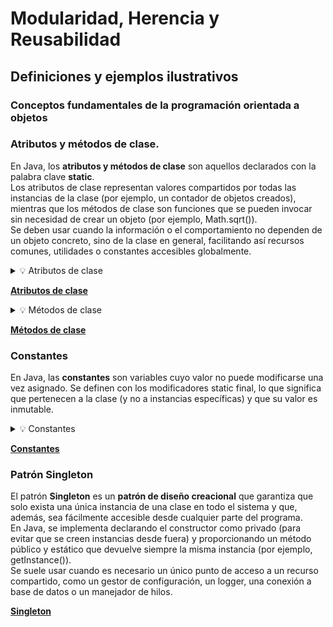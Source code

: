 # Modularidad, Herencia y Reusabilidad

## Definiciones y ejemplos ilustrativos

### Conceptos fundamentales de la programación orientada a objetos

### Atributos y métodos de clase.

En Java, los **atributos y métodos de clase** son aquellos declarados con la palabra clave **static**.  
Los atributos de clase representan valores compartidos por todas las instancias de la clase (por ejemplo, un contador de objetos creados), mientras que los métodos de clase son funciones que se pueden invocar sin necesidad de crear un objeto (por ejemplo, Math.sqrt()).  
Se deben usar cuando la información o el comportamiento no dependen de un objeto concreto, sino de la clase en general, facilitando así recursos comunes, utilidades o constantes accesibles globalmente.

<details>
<summary>💡 Atributos de clase </summary>
<p> Se usan atributos de clase (static) cuando la información debe ser compartida entre todas las instancias o cuando el dato no pertenece a una instancia específica.</p>
</details>

 **[Atributos de clase](02_codigos4.4.md#atributos-de-clase)**

<details>
<summary>💡 Métodos de clase </summary>
<p> Se usan métodos de clase (static) cuando la funcionalidad no depende del estado de una instancia y puede ejecutarse sin necesidad de crear un objeto.</p>
</details>

 **[Métodos de clase](02_codigos4.4.md#metodos-de-clase)**


### Constantes

En Java, las **constantes** son variables cuyo valor no puede modificarse una vez asignado. Se definen con los modificadores static final, lo que significa que pertenecen a la clase (y no a instancias específicas) y que su valor es inmutable.  

<details>
<summary>💡 Constantes </summary>
<p> Por convención, los nombres de las constantes se escriben en mayúsculas y con guiones bajos para separar palabras, como PI, MAX_VALUE o DEFAULT_TIMEOUT.</p>
<p> Se utilizan para representar valores fijos y universales en el programa, mejorando la legibilidad y evitando errores asociados a la duplicación de <i>números mágicos</i> o cadenas repetidas en el código.</p>
</details>

 **[Constantes](02_codigos4.4.md#constantes)**

### Patrón Singleton

El patrón **Singleton** es un **patrón de diseño creacional** que garantiza que solo exista una única instancia de una clase en todo el sistema y que, además, sea fácilmente accesible desde cualquier parte del programa.  
En Java, se implementa declarando el constructor como privado (para evitar que se creen instancias desde fuera) y proporcionando un método público y estático que devuelve siempre la misma instancia (por ejemplo, getInstance()).  
Se suele usar cuando es necesario un único punto de acceso a un recurso compartido, como un gestor de configuración, un logger, una conexión a base de datos o un manejador de hilos.

 **[Singleton](02_codigos4.4.md#singleton)**
